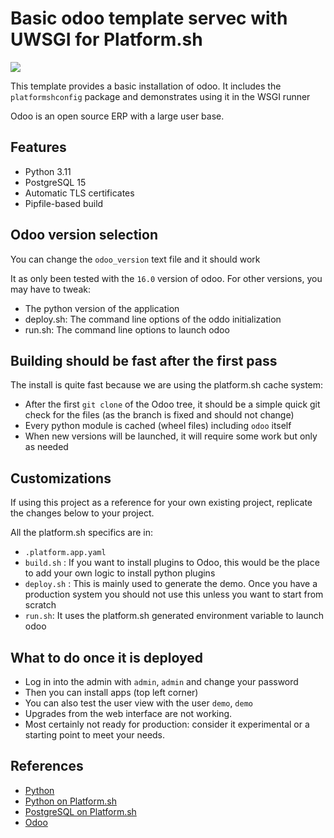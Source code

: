 # Basic odoo template servec with UWSGI for Platform.sh

<a href="https://console.platform.sh/projects/create-project/?template=https://github.com/bendll/odoo-template&utm_campaign=deploy_on_platform?utm_medium=button&utm_source=affiliate_links&utm_content=https://github.com/bendll/odoo-template" target="_blank" title="Deploy with Platform.sh"><img src="https://platform.sh/images/deploy/deploy-button-lg-blue.svg"></a>

This template provides a basic installation of odoo. It includes the `platformshconfig` package and demonstrates using it in the WSGI runner

Odoo is an open source ERP with a large user base.

## Features

* Python 3.11
* PostgreSQL 15
* Automatic TLS certificates
* Pipfile-based build

## Odoo version selection

You can change the `odoo_version` text file and it should work

It as only been tested with the `16.0` version of odoo. For other versions, you may have to tweak:
* The python version of the application 
* deploy.sh: The command line options of the oddo initialization
* run.sh: The command line options to launch odoo

## Building should be fast after the first pass

The install is quite fast because we are using the platform.sh cache system:
* After the first `git clone` of the Odoo tree, it should be a simple quick git check for the files (as the branch is fixed and should not change)
* Every python module is cached (wheel files) including `odoo` itself
* When new versions will be launched, it will require some work but only as needed

## Customizations

If using this project as a reference for your own existing project, replicate the changes below to your project.

All the platform.sh specifics are in:
* `.platform.app.yaml`
* `build.sh` : If you want to install plugins to Odoo, this would be the place to add your own logic to install python plugins
* `deploy.sh` : This is mainly used to generate the demo. Once you have a production system you should not use this unless you want to start from scratch
* `run.sh`: It uses the platform.sh generated environment variable to launch odoo

## What to do once it is deployed

* Log in into the admin with `admin`, `admin` and change your password 
* Then you can install apps (top left corner)
* You can also test the user view with the user `demo`, `demo`
* Upgrades from the web interface are not working. 
* Most certainly not ready for production: consider it experimental or a starting point to meet your needs.

## References

* [Python](https://www.python.org/)
* [Python on Platform.sh](https://docs.platform.sh/languages/python.html)
* [PostgreSQL on Platform.sh](https://docs.platform.sh/add-services/postgresql.html)
* [Odoo](https://www.odoo.com/)
